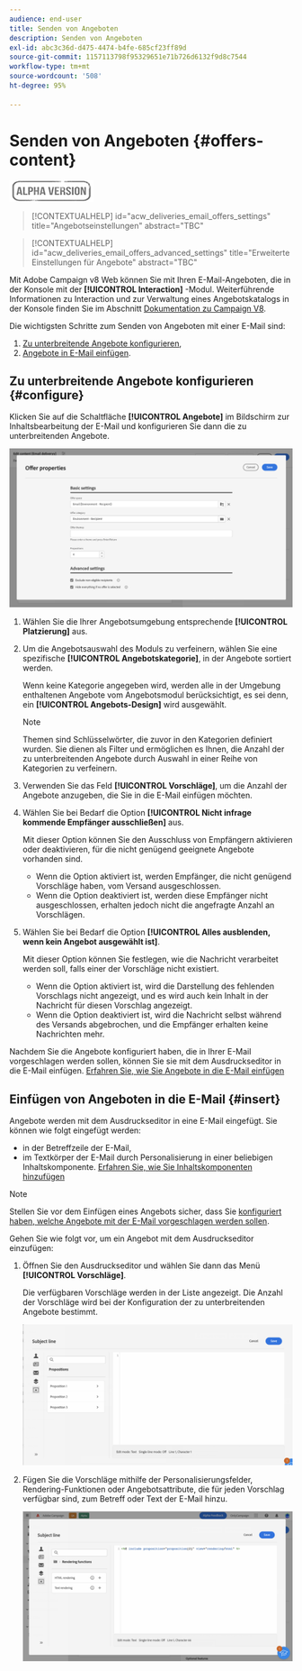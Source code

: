```yaml
---
audience: end-user
title: Senden von Angeboten
description: Senden von Angeboten
exl-id: abc3c36d-d475-4474-b4fe-685cf23ff89d
source-git-commit: 1157113798f95329651e71b726d6132f9d8c7544
workflow-type: tm+mt
source-wordcount: '508'
ht-degree: 95%

---
```


# Senden von Angeboten {#offers-content}

![](../assets/do-not-localize/badge.png)

>[!CONTEXTUALHELP]
>id="acw_deliveries_email_offers_settings"
>title="Angebotseinstellungen"
>abstract="TBC"

>[!CONTEXTUALHELP]
>id="acw_deliveries_email_offers_advanced_settings"
>title="Erweiterte Einstellungen für Angebote"
>abstract="TBC"

Mit Adobe Campaign v8 Web können Sie mit Ihren E-Mail-Angeboten, die in der Konsole mit der **[!UICONTROL Interaction]** -Modul. Weiterführende Informationen zu Interaction und zur Verwaltung eines Angebotskatalogs in der Konsole finden Sie im Abschnitt [Dokumentation zu Campaign V8](https://experienceleague.adobe.com/docs/campaign/campaign-v8/offers/interaction.html?lang=de).

Die wichtigsten Schritte zum Senden von Angeboten mit einer E-Mail sind:

1. [Zu unterbreitende Angebote konfigurieren](#configure),
1. [Angebote in E-Mail einfügen](#insert).

## Zu unterbreitende Angebote konfigurieren {#configure}

Klicken Sie auf die Schaltfläche **[!UICONTROL Angebote]** im Bildschirm zur Inhaltsbearbeitung der E-Mail und konfigurieren Sie dann die zu unterbreitenden Angebote.

![](assets/create-content-offers.png)

1. Wählen Sie die Ihrer Angebotsumgebung entsprechende **[!UICONTROL Platzierung]** aus.

1. Um die Angebotsauswahl des Moduls zu verfeinern, wählen Sie eine spezifische **[!UICONTROL Angebotskategorie]**, in der Angebote sortiert werden.

   Wenn keine Kategorie angegeben wird, werden alle in der Umgebung enthaltenen Angebote vom Angebotsmodul berücksichtigt, es sei denn, ein **[!UICONTROL Angebots-Design]** wird ausgewählt.

   >[!NOTE]
   >
   >Themen sind Schlüsselwörter, die zuvor in den Kategorien definiert wurden. Sie dienen als Filter und ermöglichen es Ihnen, die Anzahl der zu unterbreitenden Angebote durch Auswahl in einer Reihe von Kategorien zu verfeinern.

1. Verwenden Sie das Feld **[!UICONTROL Vorschläge]**, um die Anzahl der Angebote anzugeben, die Sie in die E-Mail einfügen möchten.

1. Wählen Sie bei Bedarf die Option **[!UICONTROL Nicht infrage kommende Empfänger ausschließen]** aus.

   Mit dieser Option können Sie den Ausschluss von Empfängern aktivieren oder deaktivieren, für die nicht genügend geeignete Angebote vorhanden sind.

   * Wenn die Option aktiviert ist, werden Empfänger, die nicht genügend Vorschläge haben, vom Versand ausgeschlossen.
   * Wenn die Option deaktiviert ist, werden diese Empfänger nicht ausgeschlossen, erhalten jedoch nicht die angefragte Anzahl an Vorschlägen.

1. Wählen Sie bei Bedarf die Option **[!UICONTROL Alles ausblenden, wenn kein Angebot ausgewählt ist]**.

   Mit dieser Option können Sie festlegen, wie die Nachricht verarbeitet werden soll, falls einer der Vorschläge nicht existiert.

   * Wenn die Option aktiviert ist, wird die Darstellung des fehlenden Vorschlags nicht angezeigt, und es wird auch kein Inhalt in der Nachricht für diesen Vorschlag angezeigt.
   * Wenn die Option deaktiviert ist, wird die Nachricht selbst während des Versands abgebrochen, und die Empfänger erhalten keine Nachrichten mehr.

Nachdem Sie die Angebote konfiguriert haben, die in Ihrer E-Mail vorgeschlagen werden sollen, können Sie sie mit dem Ausdruckseditor in die E-Mail einfügen. [Erfahren Sie, wie Sie Angebote in die E-Mail einfügen](#insert)

## Einfügen von Angeboten in die E-Mail {#insert}

Angebote werden mit dem Ausdruckseditor in eine E-Mail eingefügt. Sie können wie folgt eingefügt werden:

* in der Betreffzeile der E-Mail,
* im Textkörper der E-Mail durch Personalisierung in einer beliebigen Inhaltskomponente. [Erfahren Sie, wie Sie Inhaltskomponenten hinzufügen](content-components.md)

>[!NOTE]
>
>Stellen Sie vor dem Einfügen eines Angebots sicher, dass Sie [konfiguriert haben, welche Angebote mit der E-Mail vorgeschlagen werden sollen](#configure).

Gehen Sie wie folgt vor, um ein Angebot mit dem Ausdruckseditor einzufügen:

1. Öffnen Sie den Ausdruckseditor und wählen Sie dann das Menü **[!UICONTROL Vorschläge]**.

   Die verfügbaren Vorschläge werden in der Liste angezeigt. Die Anzahl der Vorschläge wird bei der Konfiguration der zu unterbreitenden Angebote bestimmt.

   ![](assets/offer-insertion.png)

1. Fügen Sie die Vorschläge mithilfe der Personalisierungsfelder, Rendering-Funktionen oder Angebotsattribute, die für jeden Vorschlag verfügbar sind, zum Betreff oder Text der E-Mail hinzu.

   ![](assets/offer-inserted.png)
